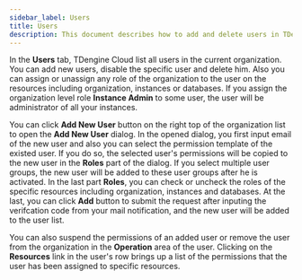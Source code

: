 ```yaml
---
sidebar_label: Users
title: Users
description: This document describes how to add and delete users in TDengine Cloud and how to assign roles and resources to them.
---
```


In the **Users** tab, TDengine Cloud list all users in the current organization. You can add new users, disable the specific user and delete him. Also you can assign or unassign any role of the organization to the user on the resources including organization, instances or databases. If you assign the organization level role **Instance Admin** to some user, the user will be administrator of all your instances.

You can click **Add New User** button on the right top of the organization list to open the **Add New User** dialog. In the opened dialog, you first input email of the new user and also you can select the permission template of the existed user. If you do so, the selected user's permissions will be copied to the new user in the **Roles** part of the dialog. If you select multiple user groups, the new user will be added to these user groups after he is activated. In the last part **Roles**, you can check or uncheck the roles of the specific resources including organization, instances and databases. At the last, you can click **Add** button to submit the request after inputing the verifcation code from your mail notification, and the new user will be added to the user list.

You can also suspend the permissions of an added user or remove the user from the organization in the **Operation** area of the user. Clicking on the **Resources** link in the user's row brings up a list of the permissions that the user has been assigned to specific resources.
